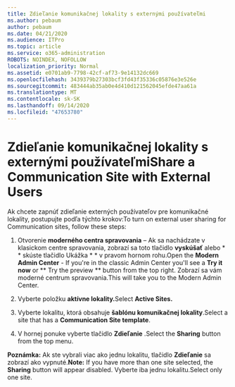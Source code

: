 ```yaml
---
title: Zdieľanie komunikačnej lokality s externými používateľmi
ms.author: pebaum
author: pebaum
ms.date: 04/21/2020
ms.audience: ITPro
ms.topic: article
ms.service: o365-administration
ROBOTS: NOINDEX, NOFOLLOW
localization_priority: Normal
ms.assetid: e0701ab9-7798-42cf-af73-9e14132dc669
ms.openlocfilehash: 3439379b27303bcf3fd43f35336c05876e3e526e
ms.sourcegitcommit: 483444ab35ab0e4d410d121562045efde47aa61a
ms.translationtype: MT
ms.contentlocale: sk-SK
ms.lasthandoff: 09/14/2020
ms.locfileid: "47653780"
---
```

# <a name="share-a-communication-site-with-external-users"></a><span data-ttu-id="0f4af-102">Zdieľanie komunikačnej lokality s externými používateľmi</span><span class="sxs-lookup"><span data-stu-id="0f4af-102">Share a Communication Site with External Users</span></span>

<span data-ttu-id="0f4af-103">Ak chcete zapnúť zdieľanie externých používateľov pre komunikačné lokality, postupujte podľa týchto krokov:</span><span class="sxs-lookup"><span data-stu-id="0f4af-103">To turn on external user sharing for Communication sites, follow these steps:</span></span> 
  
1. <span data-ttu-id="0f4af-104">Otvorenie **moderného centra spravovania** – Ak sa nachádzate v klasickom centre spravovania, zobrazí sa toto tlačidlo **vyskúšať** alebo \* \* skúste tlačidlo Ukážka \* \* v pravom hornom rohu.</span><span class="sxs-lookup"><span data-stu-id="0f4af-104">Open the **Modern Admin Center** - If you're in the classic Admin Center you'll see a **Try it now** or \*\* Try the preview \*\* button from the top right.</span></span> <span data-ttu-id="0f4af-105">Zobrazí sa vám moderné centrum spravovania.</span><span class="sxs-lookup"><span data-stu-id="0f4af-105">This will take you to the Modern Admin Center.</span></span> 
  
2. <span data-ttu-id="0f4af-106">Vyberte položku **aktívne lokality.**</span><span class="sxs-lookup"><span data-stu-id="0f4af-106">Select **Active Sites.**</span></span>
  
3. <span data-ttu-id="0f4af-107">Vyberte lokalitu, ktorá obsahuje **šablónu komunikačnej lokality**.</span><span class="sxs-lookup"><span data-stu-id="0f4af-107">Select a site that has a **Communication Site template**.</span></span> 
  
4. <span data-ttu-id="0f4af-108">V hornej ponuke vyberte tlačidlo **Zdieľanie** .</span><span class="sxs-lookup"><span data-stu-id="0f4af-108">Select the **Sharing** button from the top menu.</span></span> 
  
 <span data-ttu-id="0f4af-109">**Poznámka:** Ak ste vybrali viac ako jednu lokalitu, tlačidlo **Zdieľanie** sa zobrazí ako vypnuté.</span><span class="sxs-lookup"><span data-stu-id="0f4af-109">**Note:** If you have more than one site selected, the **Sharing** button will appear disabled.</span></span> <span data-ttu-id="0f4af-110">Vyberte iba jednu lokalitu.</span><span class="sxs-lookup"><span data-stu-id="0f4af-110">Select only one site.</span></span> 
  

